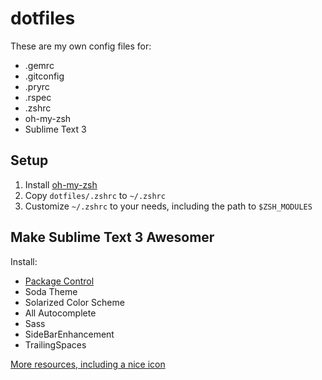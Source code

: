 dotfiles
========

These are my own config files for:

- .gemrc
- .gitconfig
- .pryrc
- .rspec
- .zshrc
- oh-my-zsh
- Sublime Text 3

Setup
-----

1. Install [oh-my-zsh](https://github.com/robbyrussell/oh-my-zsh)
2. Copy `dotfiles/.zshrc` to `~/.zshrc`
3. Customize `~/.zshrc` to your needs, including the path to `$ZSH_MODULES`

Make Sublime Text 3 Awesomer
----------------------------

Install:

- [Package Control](https://sublime.wbond.net/installation)
- Soda Theme
- Solarized Color Scheme
- All Autocomplete
- Sass
- SideBarEnhancement
- TrailingSpaces

[More resources, including a nice icon](http://blog.alexmaccaw.com/sublime-text)
